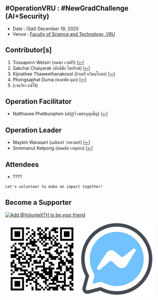 ## #OperationVRU : #NewGradChallenge (AI+Security)

+ Date : (Sat) December 19, 2020
+ Venue : [Faculty of Science and Technology, VRU](http://sci.vru.ac.th/)

## Contributor[s]
1. Tossaporn Wetsiri (ทศพร เวชศิริ) [[➳](https://www.facebook.com/wetsiri)]
1. Sakchai Chaiyarak (ศักดิ์ชัย ไชยรักษ์) [[➳](https://www.facebook.com/chaiyaraks)]
1. Kijnathee Thaweethanakosol (กิจนที ทวีธนโกศล) [[➳](https://www.facebook.com/xsever)]
1. Phongsaphat Duma (พงศพัศ ดุมา) [[➳](https://www.facebook.com/phospt)]
1. (เจนจิรา แซ่ใช้)

## Operation Facilitator
+ Natthavee Phetbunphen (ณัฐฐวี เพชรบุญเพ็ญ) [[➳](https://www.facebook.com/P.Phetbunphen)]

## Operation Leader
+ Maykin Warasart (เมฆินทร์ วรศาสตร์) [[➳](http://mk.in.th)]
+ Sommanut Ketpong (สมมนัส เกตุผ่อง) [[➳](https://www.facebook.com/tong.ketpong)]

## Attendees
+ ????

```markdown
Let's volunteer to make an impact together!
```

## Become a Supporter

[![](https://scdn.line-apps.com/n/line_add_friends/btn/en.png "Add @VolunteXTH to be your friend")](https://lin.ee/cnIgUj4)

[![](/@VolunteXTH.png "Add @VolunteXTH to be your friend")](https://line.me/R/ti/p/@voluntex)
[![](/fb-m.png "Talk to us via FB messenger")](https://m.me/VolunteXTH)